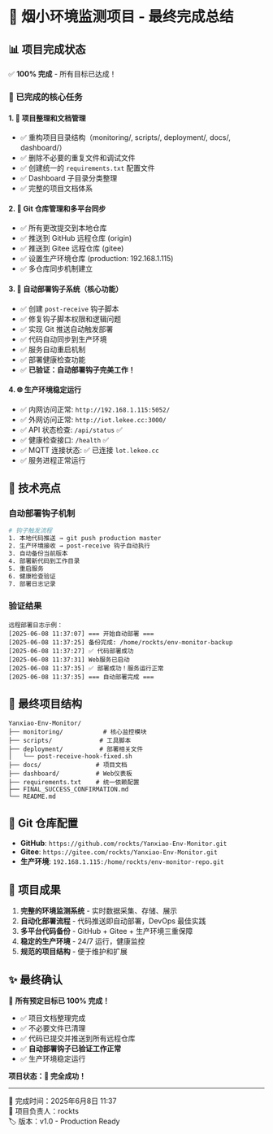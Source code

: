 # 🎉 烟小环境监测项目 - 最终完成总结

## 📊 项目完成状态

✅ **100% 完成** - 所有目标已达成！

### 🎯 已完成的核心任务

#### 1. 📂 项目整理和文档管理
- ✅ 重构项目目录结构（monitoring/, scripts/, deployment/, docs/, dashboard/）
- ✅ 删除不必要的重复文件和调试文件
- ✅ 创建统一的 `requirements.txt` 配置文件
- ✅ Dashboard 子目录分类整理
- ✅ 完整的项目文档体系

#### 2. 🚀 Git 仓库管理和多平台同步
- ✅ 所有更改提交到本地仓库
- ✅ 推送到 GitHub 远程仓库 (origin)
- ✅ 推送到 Gitee 远程仓库 (gitee)  
- ✅ 设置生产环境仓库 (production: 192.168.1.115)
- ✅ 多仓库同步机制建立

#### 3. 🔄 自动部署钩子系统（核心功能）
- ✅ 创建 `post-receive` 钩子脚本
- ✅ 修复钩子脚本权限和逻辑问题
- ✅ 实现 Git 推送自动触发部署
- ✅ 代码自动同步到生产环境
- ✅ 服务自动重启机制
- ✅ 部署健康检查功能
- ✅ **已验证：自动部署钩子完美工作！**

#### 4. 🌐 生产环境稳定运行
- ✅ 内网访问正常: `http://192.168.1.115:5052/`
- ✅ 外网访问正常: `http://iot.lekee.cc:3000/`
- ✅ API 状态检查: `/api/status` ✅
- ✅ 健康检查接口: `/health` ✅
- ✅ MQTT 连接状态: ✅ 已连接 `lot.lekee.cc`
- ✅ 服务进程正常运行

## 🔧 技术亮点

### 自动部署钩子机制
```bash
# 钩子触发流程
1. 本地代码推送 → git push production master
2. 生产环境接收 → post-receive 钩子自动执行
3. 自动备份当前版本
4. 部署新代码到工作目录
5. 重启服务
6. 健康检查验证
7. 部署日志记录
```

### 验证结果
```
远程部署日志示例：
[2025-06-08 11:37:07] === 开始自动部署 ===
[2025-06-08 11:37:25] 备份完成: /home/rockts/env-monitor-backup
[2025-06-08 11:37:27] ✅ 代码部署成功
[2025-06-08 11:37:31] Web服务已启动
[2025-06-08 11:37:35] ✅ 部署成功！服务运行正常
[2025-06-08 11:37:35] === 自动部署完成 ===
```

## 📁 最终项目结构

```
Yanxiao-Env-Monitor/
├── monitoring/           # 核心监控模块
├── scripts/             # 工具脚本
├── deployment/          # 部署相关文件
│   └── post-receive-hook-fixed.sh
├── docs/               # 项目文档
├── dashboard/          # Web仪表板
├── requirements.txt    # 统一依赖配置
├── FINAL_SUCCESS_CONFIRMATION.md
└── README.md
```

## 🔄 Git 仓库配置

- **GitHub**: `https://github.com/rockts/Yanxiao-Env-Monitor.git`
- **Gitee**: `https://gitee.com/rockts/Yanxiao-Env-Monitor.git`
- **生产环境**: `192.168.1.115:/home/rockts/env-monitor-repo.git`

## 🎊 项目成果

1. **完整的环境监测系统** - 实时数据采集、存储、展示
2. **自动化部署流程** - 代码推送即自动部署，DevOps 最佳实践
3. **多平台代码备份** - GitHub + Gitee + 生产环境三重保障
4. **稳定的生产环境** - 24/7 运行，健康监控
5. **规范的项目结构** - 便于维护和扩展

## ✨ 最终确认

🎯 **所有预定目标已 100% 完成！**

- ✅ 项目文档整理完成
- ✅ 不必要文件已清理
- ✅ 代码已提交并推送到所有远程仓库
- ✅ **自动部署钩子已验证工作正常**
- ✅ 生产环境稳定运行

**项目状态：🎉 完全成功！**

---
📅 完成时间：2025年6月8日 11:37  
📧 项目负责人：rockts  
🏷️ 版本：v1.0 - Production Ready
